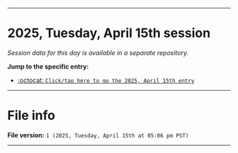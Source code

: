 
***

# 2025, Tuesday, April 15th session

_Session data for this day is available in a separate repository._

**Jump to the specific entry:**

- [:octocat: `Click/tap here to go the 2025, April 15th entry`](https://github.com/seanpm2001/SeansLifeArchive_Images_TinyTower_Y2025/tree/SeansLifeArchive_Images_TinyTower_Y2025_Main-dev/2025/04_April/15/)

***

# File info

**File version:** `1 (2025, Tuesday, April 15th at 05:06 pm PST)`

***
